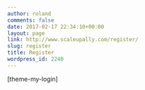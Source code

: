 ```yaml
---
author: roland
comments: false
date: 2017-02-17 22:34:10+00:00
layout: page
link: http://www.scaleupally.com/register/
slug: register
title: Register
wordpress_id: 2240
---
```


[theme-my-login]
